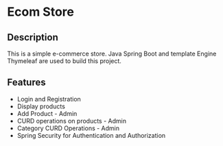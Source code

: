 # Ecom Store

## Description
This is a simple e-commerce store. Java Spring Boot and template Engine Thymeleaf are used to build this project.

## Features
- Login and Registration
- Display products
- Add Product - Admin
- CURD operations on products - Admin
- Category CURD Operations - Admin
- Spring Security for Authentication and Authorization
